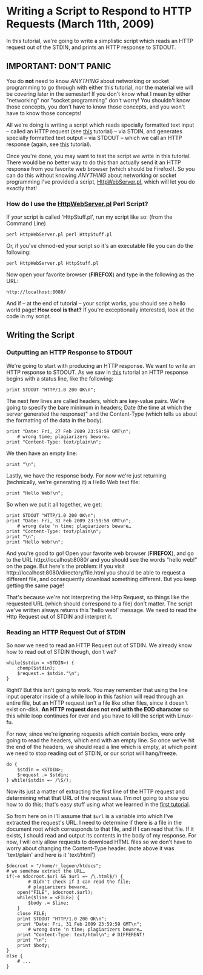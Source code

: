 # Writing a Script to Respond to HTTP Requests (March 11th, 2009)

In this tutorial, we're going to write a simplistic script which reads an HTTP request out of the STDIN, and prints an HTTP response to STDOUT.

## IMPORTANT: DON'T PANIC

You do **not** need to know _*ANYTHING*_ about networking or socket programming to go through with either this tutorial, nor the material we will be covering later in the semester! If you don't know what I mean by either "networking" nor "socket programming" don't worry! You shouldn't know those concepts, you don't have to know those concepts, and you won't have to know those concepts!

All we're doing is writing a script which reads specially formatted text input – called an HTTP request (see [this](tut-11.web-and-http.md) tutorial) – via STDIN, and generates specially formatted text output – via STDOUT – which we call an HTTP response (again, see [this](tut-11.web-and-http.md) tutorial).

Once you're done, you may want to test the script we write in this tutorial. There would be no better way to do this than actually send it an HTTP response from you favorite web browser (which should be Firefox!). So you can do this without knowing _*ANYTHING*_ about networking or socket programming I've provided a script, [HttpWebServer.pl](scripts/HttpWebServer.pl), which will let you do exactly that!

### How do I use the [HttpWebServer.pl](scripts/HttpWebServer.pl) Perl Script?

If _your_ script is called 'HttpStuff.pl', run my script like so: (from the Command Line)

    perl HttpWebServer.pl perl HttpStuff.pl

Or, if you've chmod-ed your script so it's an executable file you can do the following:

    perl HttpWebServer.pl HttpStuff.pl

Now open your favorite browser (**FIREFOX**) and type in the following as the URL:

    http://localhost:8080/

And if – at the end of tutorial – your script works, you should see a hello world page! **How cool is that?** If you're exceptionally interested, look at the code in my script.

## Writing the Script

### Outputting an HTTP Response to STDOUT

We're going to start with producing an HTTP response. We want to write an HTTP response to STDOUT. As we saw in [this](tut-11.web-and-http.md) tutorial an HTTP response begins with a status line, like the following:

    print STDOUT "HTTP/1.0 200 OK\n";

The next few lines are called headers, which are key-value pairs. We're going to specify the bare minimum in headers; Date (the time at which the server generated the response)" and the Content-Type (which tells us about the formatting of the data in the body).

    print "Date: Fri, 27 Feb 2009 23:59:59 GMT\n";
    	# wrong time; plagiarizers beware…
    print "Content-Type: text/plain\n";

We then have an empty line:

    print "\n";

Lastly, we have the response body. For now we're just returning (technically, we're generating it) a Hello Web text file:

    print "Hello Web!\n";

So when we put it all together, we get:

    print STDOUT "HTTP/1.0 200 OK\n";
    print "Date: Fri, 31 Feb 2009 23:59:59 GMT\n";
    	# wrong date 'n time; plagiarizers beware…
    print "Content-Type: text/plain\n";
    print "\n";
    print "Hello Web!\n";

And you're good to go! Open your favorite web browser (**FIREFOX**), and go to the URL http://localhost:8080/ and you should see the words "hello web!" on the page. But here's the problem: if you visit http://localhost:8080/directory/file.html you should be able to request a different file, and consequently download something different. But you keep getting the same page!

That's because we're not interpreting the Http Request, so things like the requested URL (which should correspond to a file) don't matter. The script we've written always returns this 'hello web!' message. We need to read the Http Request out of STDIN and interpret it.

### Reading an HTTP Request Out of STDIN

So now we need to read an HTTP Request out of STDIN. We already know how to read out of STDIN though, don't we?

    while($stdin = <STDIN>) {
    	chomp($stdin);
    	$request.= $stdin."\n";
    }

Right? But this isn't going to work. You may remember that using the line input operator inside of a while loop in this fashion will read through an entire file, but an HTTP request isn't a file like other files, since it doesn't exist on-disk. **An HTTP request does not end with the EOD character** so this while loop continues for ever and you have to kill the script with Linux-fu.

For now, since we're ignoring requests which contain bodies, were only going to read the headers, which end with an empty line. So once we've hit the end of the headers, we should read a line which is empty, at which point we need to stop reading out of STDIN, or our script will hang/freeze.

    do {
    	$stdin = <STDIN>;
    	$request .= $stdin;
    } while($stdin =~ /\S/);

Now its just a matter of extracting the first line of the HTTP request and determining what that URL of the request was. I'm not going to show you how to do this; that's easy stuff using what we learned in the [first tutorial](tut-03.linux-and-perl.md).

So from here on in I'll assume that `$url` is a variable into which I've extracted the request's URL. I need to determine if there is a file in the document root which corresponds to that file, and if I can read that file. If it exists, I should read and output its contents in the body of my response. For now, I will only allow requests to download HTML files so we don't have to worry about changing the Content-Type header. (note above it was 'text/plain' and here is it 'text/html')

    $docroot = "/home/r_leguen/htdocs";
    # we somehow extract the URL…
    if(-e $docroot.$url && $url =~ /\.html$/) {
    		# Didn't check if I can read the file;
    		# plagiarizers beware…
    	open("FILE", $docroot.$url);
    	while($line = <FILE>) {
    		$body .= $line;
    	}
    	close FILE;
    	print STDOUT "HTTP/1.0 200 OK\n";
    	print "Date: Fri, 31 Feb 2009 23:59:59 GMT\n";
    		# wrong date 'n time; plagiarizers beware…
    	print "Content-Type: text/html\n"; # DIFFERENT!
    	print "\n";
    	print $body;
    }
    else {
    	# ...
    }

